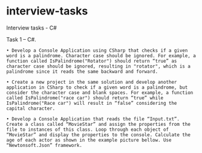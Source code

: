 # interview-tasks
Interview tasks - C#


Task 1 – C#.

    • Develop a Console Application using CSharp that checks if a given word is a palindrome. Character case should be ignored. For example, a function called IsPalindrome("Rotator") should return “true” as character case should be ignored, resulting in "rotator", which is a palindrome since it reads the same backward and forward.

    • Create a new project in the same solution and develop another application in CSharp to check if a given word is a palindrome, but consider the character case and blank spaces. For example, a function called IsPalindrome("race car") should return “true” while IsPalindrome("Race car") will result in “false” considering the capital character.

    • Develop a Console Application that reads the file “Input.txt”. Create a class called “MovieStar” and assign the properties from the file to instances of this class. Loop through each object of “MovieStar” and display the properties to the console. Calculate the age of each actor as shown in the example picture bellow. Use “Newtonsoft.Json” framework.

